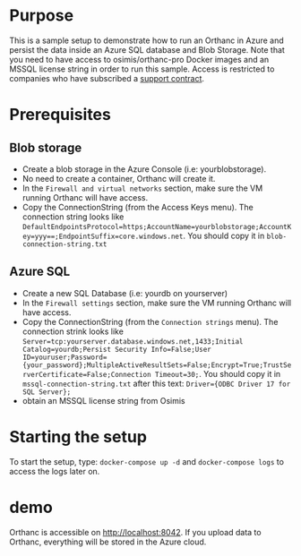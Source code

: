 # Purpose

This is a sample setup to demonstrate how to run an Orthanc in Azure and persist the data inside an Azure SQL database and Blob Storage.
Note that you need to have access to osimis/orthanc-pro Docker images and an MSSQL license string in order to run this sample.
Access is restricted to companies who have subscribed a [support contract](https://www.osimis.io/en/services.html).

# Prerequisites

## Blob storage

- Create a blob storage in the Azure Console (i.e: yourblobstorage).
- No need to create a container, Orthanc will create it.
- In the `Firewall and virtual networks` section, make sure the VM running Orthanc will have access.
- Copy the ConnectionString (from the Access Keys menu).  The connection string looks like `DefaultEndpointsProtocol=https;AccountName=yourblobstorage;AccountKey=yyy==;EndpointSuffix=core.windows.net`.
  You should copy it in `blob-connection-string.txt`

## Azure SQL

- Create a new SQL Database (i.e: yourdb on yourserver)
- In the `Firewall settings` section, make sure the VM running Orthanc will have access.
- Copy the ConnectionString (from the `Connection strings` menu).  The connection strink looks like `Server=tcp:yourserver.database.windows.net,1433;Initial Catalog=yourdb;Persist Security Info=False;User ID=youruser;Password={your_password};MultipleActiveResultSets=False;Encrypt=True;TrustServerCertificate=False;Connection Timeout=30;`.  You should copy it in `mssql-connection-string.txt` after this text: `Driver={ODBC Driver 17 for SQL Server};`
- obtain an MSSQL license string from Osimis


# Starting the setup

To start the setup, type: `docker-compose up -d` and `docker-compose logs` to access the logs later on.

# demo

Orthanc is accessible on [http://localhost:8042](http://localhost:8042).  If you upload data to Orthanc,
everything will be stored in the Azure cloud.

